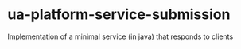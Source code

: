 ua-platform-service-submission
==============================

Implementation of a minimal service (in java) that responds to clients
